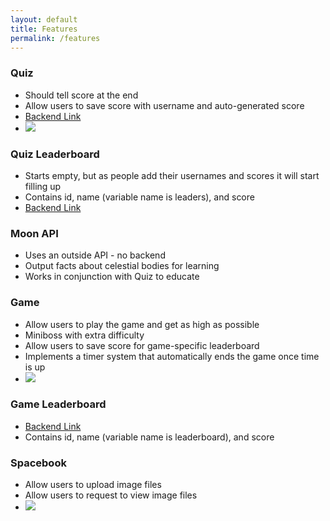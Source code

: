 ```yaml
---
layout: default
title: Features
permalink: /features
---
```

### Quiz
- Should tell score at the end
- Allow users to save score with username and auto-generated score
- [Backend Link](https://cosmic-backend.stu.nighthawkcodingsociety.com/api/quiz/)
- <img src="https://github.com/Cosmic-Carnage/Passion-Project/assets/107821010/185b9ae5-60f0-48fd-8152-d7688cf75af3">

### Quiz Leaderboard
- Starts empty, but as people add their usernames and scores it will start filling up
- Contains id, name (variable name is leaders), and score
- [Backend Link](https://cosmic-backend.stu.nighthawkcodingsociety.com/api/quizleaders/)


### Moon API
- Uses an outside API - no backend
- Output facts about celestial bodies for learning
- Works in conjunction with Quiz to educate

### Game
- Allow users to play the game and get as high as possible
- Miniboss with extra difficulty
- Allow users to save score for game-specific leaderboard
- Implements a timer system that automatically ends the game once time is up
- <img src="https://github.com/Cosmic-Carnage/Passion-Project/assets/107821010/dfb1f975-3cdd-4822-87f0-71e66b77d361">


### Game Leaderboard
- [Backend Link](https://cosmic-backend.stu.nighthawkcodingsociety.com/api/leaderboard/)
- Contains id, name (variable name is leaderboard), and score

### Spacebook
- Allow users to upload image files
- Allow users to request to view image files
- <img src="https://github.com/Cosmic-Carnage/Issues/assets/109186517/53fe19ee-9a6d-4123-bbe7-74d223d317eb">